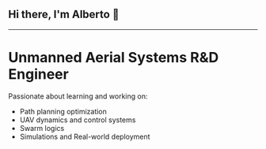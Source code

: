## Hi there, I'm Alberto 👋

------------------------------------------------------------

# Unmanned Aerial Systems R&D Engineer
Passionate about learning and working on:
- Path planning optimization
- UAV dynamics and control systems
- Swarm logics
- Simulations and Real-world deployment


<!--

Here are some ideas to get you started:

- 🌱 I’m currently learning ...
- 🤔 I’m looking for help with ...
- 📫 How to reach me: ...

-->
